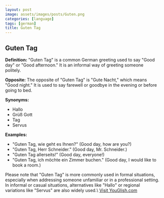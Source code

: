 ```yaml
---
layout: post
image: assets/images/posts/Guten.png
categories: [language]
tags: [german]
title: Guten Tag
---
```


## Guten Tag

**Definition:**
"Guten Tag" is a common German greeting used to say "Good day" or "Good afternoon." It is an informal way of greeting someone politely. 

**Opposite:**
The opposite of "Guten Tag" is "Gute Nacht," which means "Good night." It is used to say farewell or goodbye in the evening or before going to bed.

**Synonyms:**
- Hallo
- Grüß Gott
- Tag
- Servus

**Examples:**
- "Guten Tag, wie geht es Ihnen?" (Good day, how are you?)
- "Guten Tag, Herr Schneider." (Good day, Mr. Schneider.)
- "Guten Tag allerseits!" (Good day, everyone!)
- "Guten Tag, ich möchte ein Zimmer buchen." (Good day, I would like to book a room.)

Please note that "Guten Tag" is more commonly used in formal situations, especially when addressing someone unfamiliar or in a professional setting. In informal or casual situations, alternatives like "Hallo" or regional variations like "Servus" are also widely used.\ <a id="yg-widget-0" class="youglish-widget" data-query="Guten" data-lang="german" data-components="8412" data-auto-start="0" data-bkg-color="theme_light" data-title="How%20to%20pronounce%20Guten%20in%20German"  rel="nofollow" href="https://youglish.com">Visit YouGlish.com</a><script async src="https://youglish.com/public/emb/widget.js" charset="utf-8"></script>
